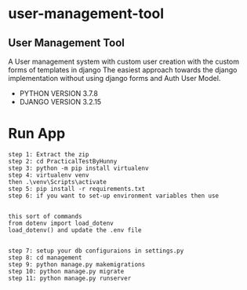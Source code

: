 # user-management-tool
## User Management Tool

A User management system with custom user creation with the custom forms of templates in django
The easiest approach towards the django implementation without using django forms and Auth User Model.

* PYTHON VERSION 3.7.8
* DJANGO VERSION 3.2.15

# Run App

```
step 1: Extract the zip
step 2: cd PracticalTestByHunny
step 3: python -m pip install virtualenv
step 4: virtualenv venv
then .\venv\Scripts\activate
step 5: pip install -r requirements.txt
step 6: if you want to set-up environment variables then use


this sort of commands 
from dotenv import load_dotenv
load_dotenv() and update the .env file


step 7: setup your db configuraions in settings.py
step 8: cd management
step 9: python manage.py makemigrations
step 10: python manage.py migrate
step 11: python manage.py runserver
```

